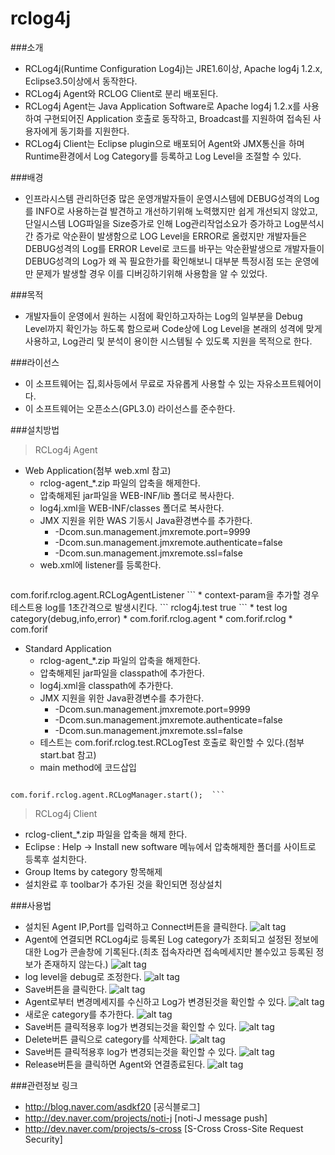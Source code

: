 rclog4j
=======
###소개
 * RCLog4j(Runtime Configuration Log4j)는 JRE1.6이상, Apache log4j 1.2.x, Eclipse3.5이상에서 동작한다.
 * RCLog4j Agent와 RCLOG Client로 분리 배포된다.
 * RCLog4j Agent는 Java Application Software로 Apache log4j 1.2.x를 사용하여 구현되어진 Application 호출로 동작하고, Broadcast를 지원하여 접속된 사용자에게 동기화를 지원한다.
 * RCLog4j Client는 Eclipse plugin으로 배포되어 Agent와 JMX통신을 하며 Runtime환경에서 Log Category를 등록하고 Log Level을 조절할 수 있다.

###배경
 * 인프라시스템 관리하던중 많은 운영개발자들이 운영시스템에 DEBUG성격의 Log를 INFO로 사용하는걸 발견하고
   개선하기위해 노력했지만 쉽게 개선되지 않았고, 단일시스템 LOG파일을 Size증가로 인해
   Log관리작업소요가 증가하고 Log분석시간 증가로 악순환이 발생함으로 LOG Level을 ERROR로 올렸지만
   개발자들은 DEBUG성격의 Log를 ERROR Level로 코드를 바꾸는 악순환발생으로
   개발자들이 DEBUG성격의 Log가 왜 꼭 필요한가를 확인해보니 대부분 특정시점 
   또는 운영에만 문제가 발생할 경우 이를 디버깅하기위해 사용함을 알 수 있었다.

###목적
 * 개발자들이 운영에서 원하는 시점에 확인하고자하는 Log의 일부분을 Debug Level까지 확인가능 하도록 함으로써
   Code상에 Log Level을 본래의 성격에 맞게 사용하고, Log관리 및 분석이 용이한 시스템될 수 있도록 지원을 목적으로 한다.
 
###라이선스
 * 이 소프트웨어는 집,회사등에서 무료로 자유롭게 사용할 수 있는 자유소프트웨어이다. 
 * 이 소프트웨어는 오픈소스(GPL3.0) 라이선스를 준수한다.

###설치방법
 > RCLog4j Agent
   * Web Application(첨부 web.xml 참고)
     * rclog-agent_*.zip 파일의 압축을 해제한다.
     * 압축해제된 jar파일을 WEB-INF/lib 폴더로 복사한다.
     * log4j.xml을 WEB-INF/classes 폴더로 복사한다.
     * JMX 지원을 위한 WAS 기동시 Java환경변수를 추가한다.
       * -Dcom.sun.management.jmxremote.port=9999
       * -Dcom.sun.management.jmxremote.authenticate=false
       * -Dcom.sun.management.jmxremote.ssl=false
     * web.xml에 listener를 등록한다.
       ```
<listener>
   <listener-class>com.forif.rclog.agent.RCLogAgentListener</listener-class>
</listener> ```			
     * context-param을 추가할 경우 테스트용 log를 1초간격으로 발생시킨다.
       ```
<context-param>
   <param-name>rclog4j.test</param-name>
   <param-value>true</param-value>
</context-param> ```
     * test log category(debug,info,error)
       * com.forif.rclog.agent
       * com.forif.rclog
       * com.forif

   * Standard Application
     * rclog-agent_*.zip 파일의 압축을 해제한다.
     * 압축해제된 jar파일을 classpath에 추가한다.
     * log4j.xml을 classpath에 추가한다.
     * JMX 지원을 위한 Java환경변수를 추가한다.
       * -Dcom.sun.management.jmxremote.port=9999
       * -Dcom.sun.management.jmxremote.authenticate=false
       * -Dcom.sun.management.jmxremote.ssl=false
     * 테스트는 com.forif.rclog.test.RCLogTest 호출로 확인할 수 있다.(첨부 start.bat 참고)
     * main method에 코드삽입
       ```
    com.forif.rclog.agent.RCLogManager.start();  ```

 > RCLog4j Client
   * rclog-client_*.zip 파일을 압축을 해제 한다.
   * Eclipse : Help -> Install new software 메뉴에서 압축해제한 폴더를 사이트로 등록후 설치한다.
   * Group Items by category 항목해제
   * 설치완료 후 toolbar가 추가된 것을 확인되면 정상설치

###사용법
* 설치된 Agent IP,Port를 입력하고 Connect버튼을 클릭한다.
![alt tag](http://dev.naver.com/wiki/rclog/pds/FrontPage/rclog1.JPG)
* Agent에 연결되면 RCLog4j로 등록된 Log category가 조회되고 설정된 정보에 대한 Log가 콘솔창에 기록된다.(최초 접속자라면 접속메세지만 볼수있고 등록된 정보가 존재하지 않는다.)
![alt tag](http://dev.naver.com/wiki/rclog/pds/FrontPage/rclog2.JPG)
* log level을 debug로 조정한다.
![alt tag](http://dev.naver.com/wiki/rclog/pds/FrontPage/rclog3.JPG)
* Save버튼을 클릭한다.
![alt tag](http://dev.naver.com/wiki/rclog/pds/FrontPage/rclog4.JPG)
* Agent로부터 변경메세지를 수신하고 Log가 변경된것을 확인할 수 있다.
![alt tag](http://dev.naver.com/wiki/rclog/pds/FrontPage/rclog5.JPG)
* 새로운 category를 추가한다.
![alt tag](http://dev.naver.com/wiki/rclog/pds/FrontPage/rclog6.JPG)
* Save버튼 클릭적용후 log가 변경되는것을 확인할 수 있다.
![alt tag](http://dev.naver.com/wiki/rclog/pds/FrontPage/rclog7.JPG)
* Delete버튼 클릭으로 category를 삭제한다.
![alt tag](http://dev.naver.com/wiki/rclog/pds/FrontPage/rclog8.JPG)
* Save버튼 클릭적용후 log가 변경되는것을 확인할 수 있다.
![alt tag](http://dev.naver.com/wiki/rclog/pds/FrontPage/rclog9.JPG)
* Release버튼을 클릭하면 Agent와 연결종료된다.
![alt tag](http://dev.naver.com/wiki/rclog/pds/FrontPage/rclog10.JPG)

###관련정보 링크
 * http://blog.naver.com/asdkf20 [공식블로그] 
 * http://dev.naver.com/projects/noti-j [noti-J message push]
 * http://dev.naver.com/projects/s-cross [S-Cross Cross-Site Request Security] 
